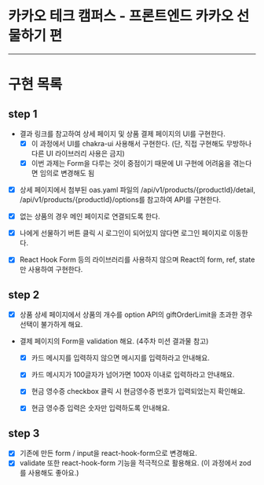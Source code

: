 # 카카오 테크 캠퍼스 - 프론트엔드 카카오 선물하기 편


---

# 구현 목록

## step 1

- 결과 링크를 참고하여 상세 페이지 및 상품 결제 페이지의 UI를 구현한다.
	- [x] 이 과정에서 UI를 chakra-ui 사용해서 구현한다. (단, 직접 구현해도 무방하나 다른 UI 라이브러리 사용은 금지)
	- [x] 이번 과제는 Form을 다루는 것이 중점이기 때문에 UI 구현에 어려움을 겪는다면 임의로 변경해도 됨
- [x] 상세 페이지에서 첨부된 oas.yaml 파일의 /api/v1/products/{productId}/detail, /api/v1/products/{productId}/options를 참고하여 API를 구현한다.
- [x] 없는 상품의 경우 메인 페이지로 연결되도록 한다.
- [x] 나에게 선물하기 버튼 클릭 시 로그인이 되어있지 않다면 로그인 페이지로 이동한다.
- [x] React Hook Form 등의 라이브러리를 사용하지 않으며 React의 form, ref, state만 사용하여 구현한다.


## step 2

- [x] 상품 상세 페이지에서 상품의 개수를 option API의 giftOrderLimit을 초과한 경우 선택이 불가하게 해요.
- 결제 페이지의 Form을 validation 해요. (4주차 미션 결과물 참고)
	- [x] 카드 메시지를 입력하지 않으면 메시지를 입력하라고 안내해요.
	- [x] 카드 메시지가 100글자가 넘어가면 100자 이내로 입력하라고 안내해요.
	- [x] 현금 영수증 checkbox 클릭 시 현금영수증 번호가 입력되었는지 확인해요.
	- [x] 현금 영수증 입력은 숫자만 입력하도록 안내해요.


## step 3

- [x] 기존에 만든 form / input을 react-hook-form으로 변경해요.
- [x] validate 또한 react-hook-form 기능을 적극적으로 활용해요. (이 과정에서 zod를 사용해도 좋아요.)